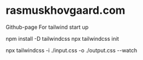 # rasmuskhovgaard.com

Github-page
For tailwind start up

npm install -D tailwindcss
npx tailwindcss init

npx tailwindcss -i ./input.css -o ./output.css --watch
